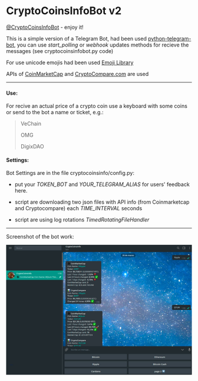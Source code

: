 # CryptoCoinsInfoBot v2

[@CryptoCoinsInfoBot](https://t.me/CryptoCoinsInfoBot "@CryptoCoinsInfoBot") - enjoy it!

This is a simple version of a Telegram Bot, had been used [python-telegram-bot](https://github.com/python-telegram-bot/python-telegram-bot "pyTelegramBotAPI Library GitHub Repository"), you can use *start_polling* or *webhook* updates methods for recieve the messages (see cryptocoinsinfobot.py code)

For use unicode emojis had been used [Emoji Library](https://github.com/carpedm20/emoji "Emoji for Python.")

APIs of [CoinMarketCap](https://coinmarketcap.com/api/ "CoinMarketCap") and [CryptoCompare.com](https://www.cryptocompare.com/api/ "CryptoCompare.com") are used

---

#### Use:

For recive an actual price of a crypto coin use a keyboard with some coins or send to the bot a name or ticket, e.g.:

> VeChain
> 
> OMG
> 
> DigixDAO


#### Settings:

Bot Settings are in the file cryptocoinsinfo/config.py:

*  put your *TOKEN_BOT* and *YOUR_TELEGRAM_ALIAS* for users' feedback here.

* script are downloading two json files with API info (from Coinmarketcap and Cryptocompare) each *TIME_INTERVAL* seconds

* script are using log rotations *TimedRotatingFileHandler*

---

Screenshot of the bot work:

![CryptoCoinsInfoBot](CryptoCoinsInfoBot.jpg "CryptoCoinsInfoBot")
